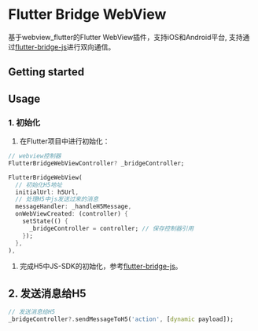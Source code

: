 # Flutter Bridge WebView

基于webview_flutter的Flutter WebView插件，支持iOS和Android平台, 支持通过[flutter-bridge-js](https://github.com/m430/flutter-bridge-js)进行双向通信。


## Getting started

## Usage

### 1. 初始化

1. 在Flutter项目中进行初始化：

```dart
// webview控制器
FlutterBridgeWebViewController? _bridgeController;

FlutterBridgeWebView(
  // 初始化H5地址
  initialUrl: h5Url,
  // 处理H5中js发送过来的消息
  messageHandler: _handleH5Message,
  onWebViewCreated: (controller) {
    setState(() {
      _bridgeController = controller; // 保存控制器引用
    });
  },
),
```
1. 完成H5中JS-SDK的初始化，参考[flutter-bridge-js](URL_ADDRESS.com/m430/flutter-bridge-js)。

## 2. 发送消息给H5

```dart
// 发送消息给H5
_bridgeController?.sendMessageToH5('action', [dynamic payload]);
```